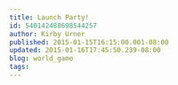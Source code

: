 ```yaml
---
title: Launch Party!
id: 540142488698544257
author: Kirby Urner
published: 2015-01-15T16:15:00.001-08:00
updated: 2015-01-16T17:45:50.239-08:00
blog: world_game
tags: 
---
```


